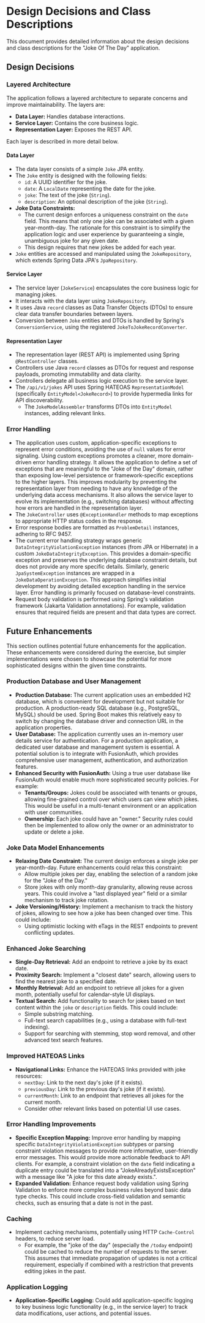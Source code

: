 # Design Decisions and Class Descriptions

This document provides detailed information about the design decisions and class descriptions for the "Joke Of The Day" application.

## Design Decisions

### Layered Architecture

The application follows a layered architecture to separate concerns and improve maintainability.  The layers are:

* **Data Layer:** Handles database interactions.
* **Service Layer:** Contains the core business logic.
* **Representation Layer:** Exposes the REST API.

Each layer is described in more detail below.

#### Data Layer

* The data layer consists of a simple `Joke` JPA entity.
* The `Joke` entity is designed with the following fields:
    * `id`: A UUID identifier for the joke.
    * `date`: A `LocalDate` representing the date for the joke.
    * `joke`: The text of the joke (`String`).
    * `description`: An optional description of the joke (`String`).
* **Joke Data Constraints:**
    * The current design enforces a uniqueness constraint on the `date` field. This means that only one joke can be associated with a given year-month-day.  The rationale for this constraint is to simplify the application logic and user experience by guaranteeing a single, unambiguous joke for any given date.
    * This design requires that new jokes be added for each year.
* `Joke` entities are accessed and manipulated using the `JokeRepository`, which extends Spring Data JPA's `JpaRepository`.

#### Service Layer

* The service layer (`JokeService`) encapsulates the core business logic for managing jokes.
* It interacts with the data layer using `JokeRepository`.
* It uses Java `record` classes as Data Transfer Objects (DTOs) to ensure clear data transfer boundaries between layers.
* Conversion between `Joke` entities and DTOs is handled by Spring's `ConversionService`, using the registered `JokeToJokeRecordConverter`.

#### Representation Layer

* The representation layer (REST API) is implemented using Spring `@RestController` classes.
* Controllers use Java `record` classes as DTOs for request and response payloads, promoting immutability and data clarity.
* Controllers delegate all business logic execution to the service layer.
* The `/api/v1/jokes` API uses Spring HATEOAS `RepresentationModel` (specifically `EntityModel<JokeRecord>`) to provide hypermedia links for API discoverability.
    * The `JokeModelAssembler` transforms DTOs into `EntityModel` instances, adding relevant links.

### Error Handling

* The application uses custom, application-specific exceptions to represent error conditions, avoiding the use of `null` values for error signaling.  Using custom exceptions promotes a cleaner, more domain-driven error handling strategy.  It allows the application to define a set of exceptions that are meaningful to the "Joke of the Day" domain, rather than exposing low-level persistence or framework-specific exceptions to the higher layers.  This improves modularity by preventing the representation layer from needing to have any knowledge of the underlying data access mechanisms.  It also allows the service layer to evolve its implementation (e.g., switching databases) without affecting how errors are handled in the representation layer.
* The `JokeController` uses `@ExceptionHandler` methods to map exceptions to appropriate HTTP status codes in the response.
* Error response bodies are formatted as `ProblemDetail` instances, adhering to RFC 9457.
* The current error handling strategy wraps generic `DataIntegrityViolationException` instances (from JPA or Hibernate) in a custom `JokeDataIntegrityException`. This provides a domain-specific exception and preserves the underlying database constraint details, but does not provide any more specific details.  Similarly, generic `JpaSystemException` instances are wrapped in a `JokeDataOperationException`. This approach simplifies initial development by avoiding detailed exception handling in the service layer. Error handling is primarily focused on database-level constraints.
* Request body validation is performed using Spring's validation framework (Jakarta Validation annotations). For example, validation ensures that required fields are present and that data types are correct.

## Future Enhancements

This section outlines potential future enhancements for the application. These enhancements were considered during the exercise, but simpler implementations were chosen to showcase the potential for more sophisticated designs within the given time constraints.

### Production Database and User Management

* **Production Database:** The current application uses an embedded H2 database, which is convenient for development but not suitable for production.  A production-ready SQL database (e.g., PostgreSQL, MySQL) should be used.  Spring Boot makes this relatively easy to switch by changing the database driver and connection URL in the application properties.
* **User Database:** The application currently uses an in-memory user details service for authentication.  For a production application, a dedicated user database and management system is essential.  A potential solution is to integrate with FusionAuth, which provides comprehensive user management, authentication, and authorization features.
* **Enhanced Security with FusionAuth:** Using a true user database like FusionAuth would enable much more sophisticated security policies.  For example:
  * **Tenants/Groups:** Jokes could be associated with tenants or groups, allowing fine-grained control over which users can view which jokes.  This would be useful in a multi-tenant environment or an application with user communities.
  * **Ownership:** Each joke could have an "owner."  Security rules could then be implemented to allow only the owner or an administrator to update or delete a joke.

### Joke Data Model Enhancements

* **Relaxing Date Constraint:** The current design enforces a single joke per year-month-day. Future enhancements could relax this constraint:
    * Allow multiple jokes per day, enabling the selection of a random joke for the "Joke of the Day."
    * Store jokes with only month-day granularity, allowing reuse across years. This could involve a "last displayed year" field or a similar mechanism to track joke rotation.
* **Joke Versioning/History:** Implement a mechanism to track the history of jokes, allowing to see how a joke has been changed over time. This could include:
    * Using optimistic locking with eTags in the REST endpoints to prevent conflicting updates.

### Enhanced Joke Searching

* **Single-Day Retrieval:** Add an endpoint to retrieve a joke by its exact date.
* **Proximity Search:** Implement a "closest date" search, allowing users to find the nearest joke to a specified date.
* **Monthly Retrieval:** Add an endpoint to retrieve all jokes for a given month, potentially useful for calendar-style UI displays.
* **Textual Search:** Add functionality to search for jokes based on text content within the `joke` or `description` fields. This could include:
    * Simple substring matching.
    * Full-text search capabilities (e.g., using a database with full-text indexing).
    * Support for searching with stemming, stop word removal, and other advanced text search features.

### Improved HATEOAS Links

* **Navigational Links:** Enhance the HATEOAS links provided with joke resources:
    * `nextDay`: Link to the next day's joke (if it exists).
    * `previousDay`: Link to the previous day's joke (if it exists).
    * `currentMonth`: Link to an endpoint that retrieves all jokes for the current month.
    * Consider other relevant links based on potential UI use cases.

### Error Handling Improvements

* **Specific Exception Mapping:** Improve error handling by mapping specific `DataIntegrityViolationException` subtypes or parsing constraint violation messages to provide more informative, user-friendly error messages. This would provide more actionable feedback to API clients. For example, a constraint violation on the `date` field indicating a duplicate entry could be translated into a "JokeAlreadyExistsException" with a message like "A joke for this date already exists.".
* **Expanded Validation:** Enhance request body validation using Spring Validation to enforce more complex business rules beyond basic data type checks. This could include cross-field validation and semantic checks, such as ensuring that a date is not in the past.

### Caching
* Implement caching mechanisms, potentially using HTTP `Cache-Control` headers, to reduce server load.
    * For example, the "joke of the day" (especially the `/today` endpoint) could be cached to reduce the number of requests to the server. This assumes that immediate propagation of updates is not a critical requirement, especially if combined with a restriction that prevents editing jokes in the past.

### Application Logging

* **Application-Specific Logging:** Could add application-specific logging to key business logic functionality (e.g., in the service layer) to track data modifications, user actions, and potential issues.
